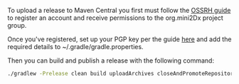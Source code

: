 To upload a release to Maven Central you first must follow the [OSSRH guide](http://central.sonatype.org/pages/ossrh-guide.html) to register an account and receive permissions to the org.mini2Dx project group.

Once you've registered, set up your PGP key per the guide [here](http://nemerosa.ghost.io/2015/07/01/publishing-to-the-maven-central-using-gradle/) and add the required details to ~/.gradle/gradle.properties.

Then you can build and publish a release with the following command:
```bash
./gradlew -Prelease clean build uploadArchives closeAndPromoteRepository
```
